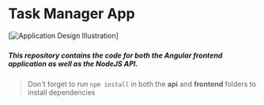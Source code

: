 # Task Manager App

[![Application Design Illustration](App_Illustration.png)]

#####  

##### This repository contains the code for both the Angular frontend application as well as the NodeJS API. 

> Don't forget to run `npm install` in both the **api** and **frontend** folders to install dependencies

